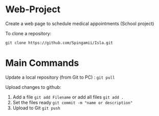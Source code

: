 # Web-Project
Create a web page to schedule medical appointments (School project)

To clone a repository:
```
git clone https://github.com/Spingamii/Isla.git
```

# Main Commands
Update a local repository (from Git to PC) : `git pull`

Upload changes to github:

1. Add a file `git add Filename`  or add all files `git add .`
2. Set the files ready `git commit -m "name or description"`
3. Upload to Git `git push`

